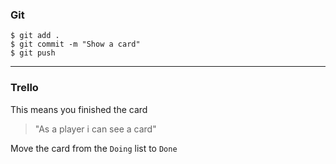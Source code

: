 ### Git

```shell
$ git add .
$ git commit -m "Show a card"
$ git push
```

---

### Trello

This means you finished the card

> "As a player i can see a card"

Move the card from the `Doing` list to `Done`
